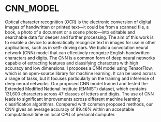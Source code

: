 # CNN_MODEL

Optical character recognition (OCR) is the electronic conversion of digital images of handwritten or printed text—it could be from a scanned file, a book, a photo of a document or a scene photo—into editable and searchable data for deeper and further processing. The aim of this work is to enable a device to automatically recognize text in images for use in other applications, such as in self- driving cars. We build a convolution neural network (CNN) model that can effectively recognize English handwritten characters and digits. The CNN is a common form of deep neural networks capable of extracting features and classifying characters with high accuracy and low dimensions. I proposes a CNN model using TensorFlow, which is an open-source library for machine learning. It can be used across a range of tasks, but it focuses particularly on the training and inference of deep neural networks. Our proposed CNN model trained and tested the Extended Modified National Institute (EMNIST) dataset, which contains 131,600 characters across 47 classes of letters and digits. The use of CNN leads to significant improvements across different machine learning classification algorithms. Compared with common proposed methods, our CNN gives an average accuracy of 89.46% within an acceptable computational time on local CPU of personal computer.

